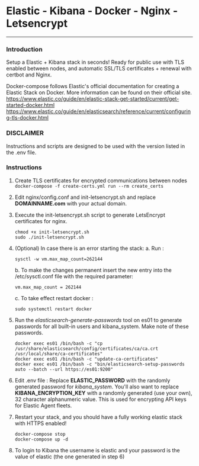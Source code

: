 # Elastic - Kibana - Docker - Nginx - Letsencrypt

---

### Introduction

Setup a Elastic + Kibana stack in seconds! Ready for public use with TLS enabled between nodes, and automatic SSL/TLS certificates + renewal with certbot and Nginx.

Docker-compose follows Elastic's official documentation for creating a Elastic Stack on Docker. More information can be found on their official site.
https://www.elastic.co/guide/en/elastic-stack-get-started/current/get-started-docker.html
https://www.elastic.co/guide/en/elasticsearch/reference/current/configuring-tls-docker.html

### DISCLAIMER

Instructions and scripts are designed to be used with the version listed in the .env file.

### Instructions

1. Create TLS certificates for encrypted communications between nodes
   `docker-compose -f create-certs.yml run --rm create_certs`

2. Edit nginx/config.conf and init-letsencrypt.sh and replace **DOMAINNAME.com** with your actual domain.

3. Execute the init-letsencrypt.sh script to generate LetsEncrypt certificates for nginx.
   ```
   chmod +x init-letsencrypt.sh
   sudo ./init-letsencrypt.sh
   ```
4. (Optional) In case there is an error starting the stack:
   a. Run :

   ```
   sysctl -w vm.max_map_count=262144
   ```

   b. To make the changes permanent insert the new entry into the /etc/sysctl.conf file with the required parameter:

   ```
   vm.max_map_count = 262144

   ```

   c. To take effect restart docker :

   ```
   sudo systemctl restart docker
   ```

5. Run the _elasticsearch-generate-passwords_ tool on es01 to generate passwords for all built-in users and kibana_system. Make note of these passwords.
   ```
   docker exec es01 /bin/bash -c "cp /usr/share/elasticsearch/config/certificates/ca/ca.crt /usr/local/share/ca-certificates"
   docker exec es01 /bin/bash -c "update-ca-certificates"
   docker exec es01 /bin/bash -c "bin/elasticsearch-setup-passwords auto --batch --url https://es01:9200"
   ```
6. Edit .env file : Replace **ELASTIC_PASSWORD** with the randomly generated password for _kibana_system_. You'll also want to replace **KIBANA_ENCRYPTION_KEY** with a randomly generated (use your own), 32 character alphanumeric value. This is used for encrypting API keys for Elastic Agent fleets.

7. Restart your stack, and you should have a fully working elastic stack with HTTPS enabled!
   ```
   docker-compose stop
   docker-compose up -d
   ```
8. To login to Kibana the username is elastic and your password is the value of elastic (the one generated in step 6)